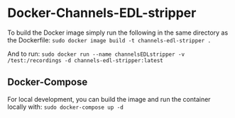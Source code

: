 # Docker-Channels-EDL-stripper

To build the Docker image simply run the following in the same directory as the Dockerfile:
```sudo docker image build -t channels-edl-stripper .```

And to run:
```sudo docker run --name channelsEDLstripper -v /test:/recordings -d channels-edl-stripper:latest```

## Docker-Compose
For local development, you can build the image and run the container locally with:
```sudo docker-compose up -d```